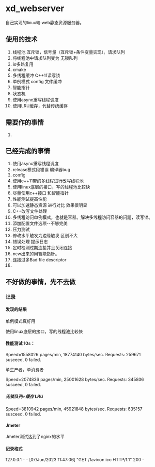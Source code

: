 # xd_webserver

自己实现的linux端 web静态资源服务器。

## 使用的技术

1. 线程池  互斥锁，信号量（互斥锁+条件变量实现），请求队列
2. 将线程池中请求队列变为 无锁队列
3. io多路复用  
4. cmake
5. 多线程缓冲 C++11读写锁
6. 单例模式 config 文件缓冲
7. 智能指针 
8. 状态机
9. 使用async重写线程调度
10. 使用LRU缓存，代替传统缓存



## 需要作的事情

1. 

## 已经完成的事情

1. 使用async重写线程调度
2. release模式段错误  编译器bug
3. config
4. 使用c++11带的多线程进行改写线程池
5. 使用linux底层的接口，写的线程池比较快
6. 尽量使用c++接口 和智能指针
7. 性能测试提高性能
8. 可以加速静态资源 进行对比  效果很明显
9. C++改写文件处理
10. 多线程访问单例模式，也就是容器。解决多线程访问容器的问题，读写锁。
11. 添加配置文件选项--不够完美
12. 压力测试
13. 修改水平触发为边缘触发  区别不大
14. 错误处理 提示日志
15. 定时检测过期连接并且关闭连接
16. new出来的用智能指针。
17. 连接过多Bad file descriptor
18. 



## 不好做的事情，先不去做





### 记录

#### 发现的结果

单例模式真好用

使用linux底层的接口，写的线程池比较快

#### 性能测试 10s：

Speed=1558026 pages/min, 18774140 bytes/sec.
Requests: 259671 susceed, 0 failed.

单生产者，单消费者

Speed=2074836 pages/min, 25001628 bytes/sec.
Requests: 345806 susceed, 0 failed.

##### 无锁队列+缓存 LRU

Speed=3810942 pages/min, 45921848 bytes/sec.
Requests: 635157 susceed, 0 failed.

#### Jmeter

Jmeter测试达到了nginx的水平

#### 记录格式

127.0.0.1 - - [07/Jun/2023 11:47:06] "GET /favicon.ico HTTP/1.1" 200 -